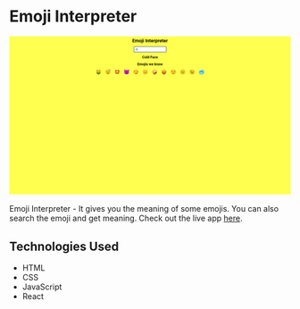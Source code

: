 # Emoji Interpreter

![App Image](https://github.com/iajaymk/neog-mark8/blob/main/public/mark8.png)

Emoji Interpreter - It gives you the meaning of some emojis. You can also search the emoji and get meaning. Check out the live app [here](https://ntbud2.csb.app/).

## Technologies Used
- HTML
- CSS
- JavaScript
- React